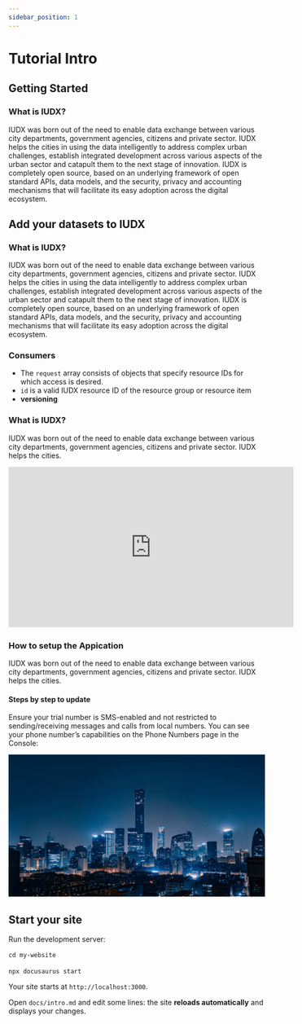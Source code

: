 ```yaml
---
sidebar_position: 1
---
```


# Tutorial Intro

<!-- Let's discover **Docusaurus in less than 5 minutes**. -->

<!-- ## Getting Started -->

 ## Getting Started 

 ### What is IUDX?

 IUDX was born out of the need to enable data exchange between various city departments, government agencies, citizens and private sector. IUDX helps the cities in using the data intelligently to address complex urban challenges, establish integrated development across various aspects of the urban sector and catapult them to the next stage of innovation. IUDX is completely open source, based on an underlying framework of open standard APIs, data models, and the security, privacy and accounting mechanisms that will facilitate its easy adoption across the digital ecosystem.


## Add your datasets to IUDX

### What is IUDX?

IUDX was born out of the need to enable data exchange between various city departments, government agencies, citizens and private sector. IUDX helps the cities in using the data intelligently to address complex urban challenges, establish integrated development across various aspects of the urban sector and catapult them to the next stage of innovation. IUDX is completely open source, based on an underlying framework of open standard APIs, data models, and the security, privacy and accounting mechanisms that will facilitate its easy adoption across the digital ecosystem.

### Consumers

-  The `request` array consists of objects that specify resource IDs for which access is desired.
- `id` is a valid IUDX resource ID of the resource group or resource item
- **versioning**

### What is IUDX?

IUDX was born out of the need to enable data exchange between various city departments, government agencies, citizens and private sector. IUDX helps the cities.

<iframe width="560" height="315" src="https://www.youtube.com/embed/nru8GFKFRk8" title="YouTube video player" frameborder="0" allow="accelerometer; autoplay; clipboard-write; encrypted-media; gyroscope; picture-in-picture" allowfullscreen></iframe>

### How to setup the Appication

IUDX was born out of the need to enable data exchange between various city departments, government agencies, citizens and private sector. IUDX helps the cities.

#### Steps by step to update 

Ensure your trial number is SMS-enabled and not restricted to sending/receiving messages and calls from local numbers. You can see your phone number’s capabilities on the Phone Numbers page in the Console:

 ![Smart-city](../static/img/city_image.jpg)

<!-- Get started by **creating a new site**.

Or **try Docusaurus immediately** with **[docusaurus.new](https://docusaurus.new)**.

## Generate a new site

Generate a new Docusaurus site using the **classic template**: -->

<!-- ```shell
npm init docusaurus@latest my-website classic
``` -->

## Start your site

Run the development server:

```shell
cd my-website

npx docusaurus start
```

Your site starts at `http://localhost:3000`.

Open `docs/intro.md` and edit some lines: the site **reloads automatically** and displays your changes.
